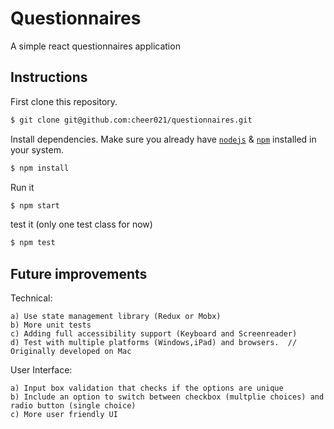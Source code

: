 # Questionnaires
A simple react questionnaires application

## Instructions

First clone this repository.
```bash
$ git clone git@github.com:cheer021/questionnaires.git
```

Install dependencies. Make sure you already have [`nodejs`](https://nodejs.org/en/) & [`npm`](https://www.npmjs.com/) installed in your system.
```bash
$ npm install
```

Run it
```bash
$ npm start
```

test it (only one test class for now)
```bash
$ npm test
```

## Future improvements

Technical:
```
a) Use state management library (Redux or Mobx)
b) More unit tests
c) Adding full accessibility support (Keyboard and Screenreader)
d) Test with multiple platforms (Windows,iPad) and browsers.  // Originally developed on Mac
```

User Interface:

```
a) Input box validation that checks if the options are unique
b) Include an option to switch between checkbox (multplie choices) and radio button (single choice)
c) More user friendly UI
```




